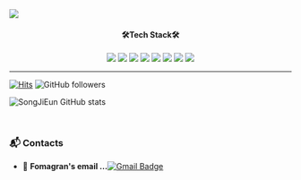 
<!--
**tndms753/tndms753** is a ✨ _special_ ✨ repository because its `README.md` (this file) appears on your GitHub profile.

Here are some ideas to get you started:

<!-- ![header](https://capsule-render.vercel.app/api?text=capsule_render&animation=fadeIn) -->
<!-- <img src="https://capsule-render.vercel.app/api?type=slice&color=5433FF&height=300&section=header&text=Song%20JiEun&fontSize=90" /> -->
<!-- ![header](https://capsule-render.vercel.app/api?type=Transparent&color=0:EEFF00,100:a82da8&height=200&section=header&text=SONG JI EUN%20Song&fontSize=90) -->
<!-- <img src="https://capsule-render.vercel.app/api?type=Transparent&color=color=a82da8&height=200&section=header&text=SONG%20JIEUN&fontSize=70" /> -->


<img src="https://capsule-render.vercel.app/api?type=transparent&color=a82da8&height=250&section=header&text=SONG%20JIEUN&fontSize=70" />
<br/>

<h4 align="center" margin-top="30px">🛠Tech Stack🛠</h4>

<p align="center">
<img src="https://img.shields.io/badge/HTML5-E34F26?style=for-the-badge&logo=HTML5&logoColor=white">
<img src="https://img.shields.io/badge/CSS3-1572B6?style=for-the-badge&logo=CSS3&logoColor=white">
<img src="https://img.shields.io/badge/JavaScript-F7DF1E?style=for-the-badge&logo=JavaScript&logoColor=white">
<img src="https://img.shields.io/badge/TypeScript-007acc?style=for-the-badge&logo=TypeScript&logoColor=white">
<img src="https://img.shields.io/badge/React-61DAFB?style=for-the-badge&logo=React&logoColor=white">
<img src="https://img.shields.io/badge/GraphQL-e535ab?style=for-the-badge&logo=GraphQL&logoColor=white">
<img src="https://img.shields.io/badge/Redux-764ABC?style=for-the-badge&logo=Redux&logoColor=white">
<img src="https://img.shields.io/badge/styled-components-DB7093?style=for-the-badge&logo=styled-components&logoColor=white">
</p>

<hr />


<!-- ### Hi there 👋   
 - 💻   **I'm a Web FrontEnd Develover**    

 - 🇰🇷  **I'm working in South Korea** -->
 [![Hits](https://hits.seeyoufarm.com/api/count/incr/badge.svg?url=https%3A%2F%2Fgithub.com%2Ftndms753%2Fhit-counter&count_bg=%2379C83D&title_bg=%23555555&icon=&icon_color=%23E7E7E7&title=hits&edge_flat=false)](https://hits.seeyoufarm.com) ![GitHub followers](https://img.shields.io/github/followers/tndms753?style=social)

![SongJiEun GitHub stats](https://github-readme-stats.vercel.app/api?username=tndms753&show_icons=true&theme=radical)



<br/>


### :mailbox_with_mail: Contacts
- 📮  **Fomagran's email …**[![Gmail Badge](https://img.shields.io/badge/Gmail-d14836?style=flat-square&logo=Gmail&logoColor=white&link=mailto:tndms9239@gmail.com)](mailto:tndms9239@gmail.com)  

